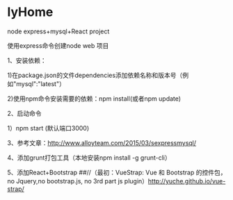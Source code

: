 # lyHome
node express+mysql+React project

使用express命令创建node web 项目

1、安装依赖：

  1)在package.json的文件dependencies添加依赖名称和版本号（例如"mysql":"latest"）
  
  2)使用npm命令安装需要的依赖：npm install(或者npm update)
  
2、启动命令

  1）npm start (默认端口3000)
  
3、参考文章：http://www.alloyteam.com/2015/03/sexpressmysql/

4、添加grunt打包工具（本地安装npm install -g grunt-cli）

5、添加React+Bootstrap
##//（最初：VueStrap: Vue 和 Bootstrap 的控件包，no Jquery,no bootstrap.js, no 3rd part js plugin）http://yuche.github.io/vue-strap/
  
  
